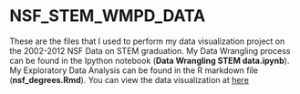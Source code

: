 # NSF_STEM_WMPD_DATA
These are the files that I used to perform my data visualization project on the 2002-2012 NSF Data on STEM graduation.  My Data Wrangling process can be found in the Ipython notebook (**Data Wrangling STEM data.ipynb**).  My Exploratory Data Analysis can be found in the R markdown file (**nsf_degrees.Rmd**).  You can view the data visualization at [here](http://bl.ocks.org/rmhyman/1b09cba5086f5f540bbb8465e6f0166e)
